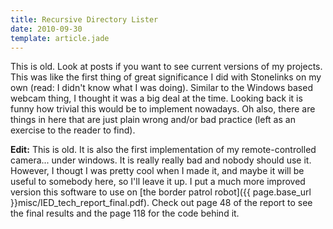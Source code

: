 ```yaml
---
title: Recursive Directory Lister
date: 2010-09-30
template: article.jade
---
```


This is old. Look at posts if you want to see current versions of my projects. This was like the first thing of great significance I did with Stonelinks on my own (read: I didn't know what I was doing). Similar to the Windows based webcam thing, I thought it was a big deal at the time. Looking back it is funny how trivial this would be to implement nowadays. Oh also, there are things in here that are just plain wrong and/or bad practice (left as an exercise to the reader to find).

**Edit:** This is old. It is also the first implementation of my remote-controlled camera... under windows. It is really really bad and nobody should use it. However, I thougt I was pretty cool when I made it, and maybe it will be useful to somebody here, so I'll leave it up. I put a much more improved version this software to use on [the border patrol robot]({{ page.base_url }}misc/IED_tech_report_final.pdf). Check out page 48 of the report to see the final results and the page 118 for the code behind it.
